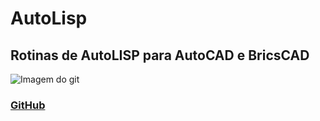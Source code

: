 # AutoLisp
## Rotinas de AutoLISP para AutoCAD e BricsCAD

![Imagem do git](https://upload.wikimedia.org/wikipedia/en/e/ec/AutoCAD_2018_icon.png?w=100h=100)

### [GitHub](https://www.github.com)
